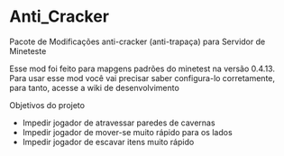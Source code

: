 # Anti_Cracker
Pacote de Modificações anti-cracker (anti-trapaça) para Servidor de Mineteste

Esse mod foi feito para mapgens padrões do minetest na versão 0.4.13.
Para usar esse mod você vai precisar saber configura-lo corretamente, para tanto, acesse a wiki de desenvolvimento

Objetivos do projeto
* Impedir jogador de atravessar paredes de cavernas
* Impedir jogador de mover-se muito rápido para os lados
* Impedir jogador de escavar itens muito rápido

